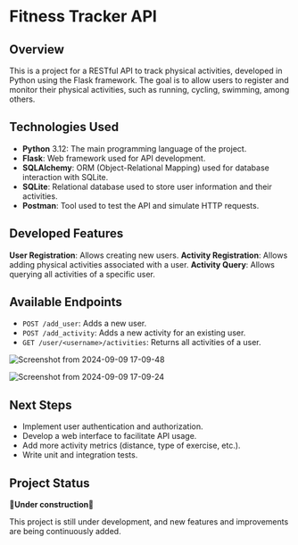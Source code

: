 # **Fitness Tracker API**

## **Overview**

This is a project for a RESTful API to track physical activities, developed in Python using the Flask framework. 
The goal is to allow users to register and monitor their physical activities, such as running, cycling, swimming, among others.

## **Technologies Used**

* **Python** 3.12: The main programming language of the project.
* **Flask**: Web framework used for API development.
* **SQLAlchemy**: ORM (Object-Relational Mapping) used for database interaction with SQLite.
* **SQLite**: Relational database used to store user information and their activities.
* **Postman**: Tool used to test the API and simulate HTTP requests.

## **Developed Features**

**User Registration**: Allows creating new users.
**Activity Registration**: Allows adding physical activities associated with a user.
**Activity Query**: Allows querying all activities of a specific user.

## **Available Endpoints**

* ```POST /add_user```: Adds a new user.
* ```POST /add_activity```: Adds a new activity for an existing user.
* ```GET /user/<username>/activities```: Returns all activities of a user.

![Screenshot from 2024-09-09 17-09-48](https://github.com/user-attachments/assets/fb2734e2-c112-4e3b-90fc-41c689aeabff)

![Screenshot from 2024-09-09 17-09-24](https://github.com/user-attachments/assets/b661f978-2773-4f87-bc4e-a3d6e1d04426)


## **Next Steps**

* Implement user authentication and authorization.
* Develop a web interface to facilitate API usage.
* Add more activity metrics (distance, type of exercise, etc.).
* Write unit and integration tests.

## **Project Status**

**🚧Under construction🚧**

This project is still under development, and new features and improvements are being continuously added.
